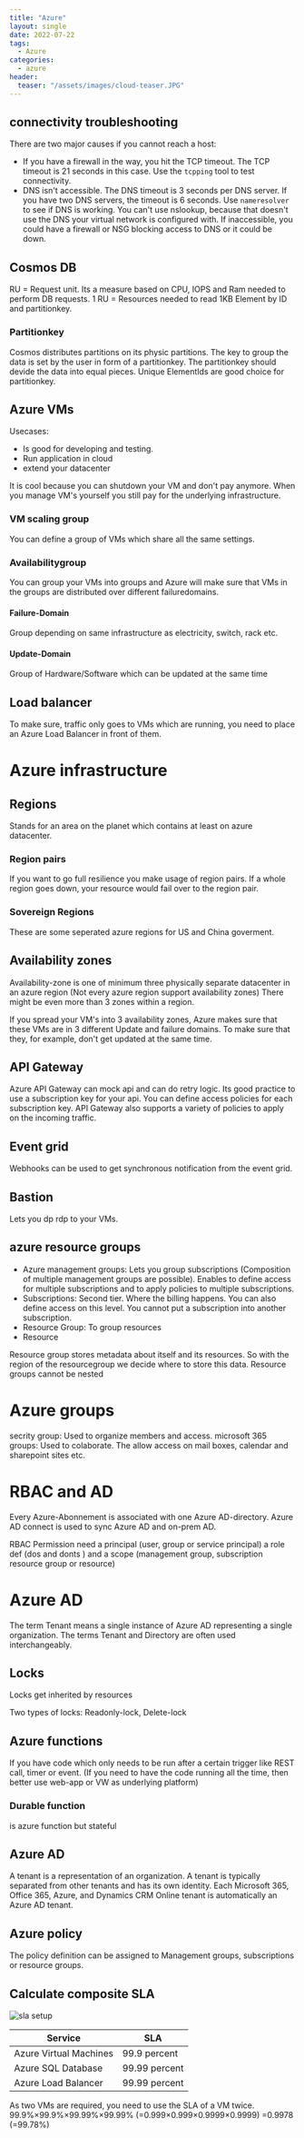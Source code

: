 ```yaml
---
title: "Azure"
layout: single
date: 2022-07-22
tags:
  - Azure
categories:
  - azure
header:
  teaser: "/assets/images/cloud-teaser.JPG"
---
```


## connectivity troubleshooting
There are two major causes if you cannot reach a host:
* If you have a firewall in the way, you hit the TCP timeout. The TCP timeout is 21 seconds in this case. Use the ```tcpping``` tool to test connectivity.
* DNS isn't accessible. The DNS timeout is 3 seconds per DNS server. If you have two DNS servers, the timeout is 6 seconds. Use ```nameresolver``` to see if DNS is working. 
You can't use nslookup, because that doesn't use the DNS your virtual network is configured with. If inaccessible, you could have a firewall or NSG blocking access to DNS or it could be down.



## Cosmos DB
RU = Request unit. Its a measure based on CPU, IOPS and Ram needed to perform DB requests.
1 RU = Resources needed to read 1KB Element by ID and partitionkey. 

### Partitionkey
Cosmos distributes partitions on its physic partitions. The key to group the data is set by the user in form of a partitionkey.
The partitionkey should devide the data into equal pieces. Unique ElementIds are good choice for partitionkey.

## Azure VMs
Usecases:
* Is good for developing and testing.
* Run application in cloud
* extend your datacenter

It is cool because you can shutdown your VM and don't pay anymore. When you manage VM's yourself you still pay for the underlying infrastructure.

### VM scaling group
You can define a group of VMs which share all the same settings.

### Availabilitygroup
You can group your VMs into groups and Azure will make sure that VMs in the groups
are distributed over different failuredomains.

#### Failure-Domain
Group depending on same infrastructure as electricity, switch, rack etc.

#### Update-Domain
Group of Hardware/Software which can be updated at the same time

## Load balancer
To make sure, traffic only goes to VMs which are running, you need to place an Azure Load Balancer in front of them.


# Azure infrastructure 

## Regions
Stands for an area on the planet which contains at least on azure datacenter. 
### Region pairs
If you want to go full resilience you make usage of region pairs. If a whole region goes down, your resource would fail over to the region pair.

### Sovereign Regions
These are some seperated azure regions for US and China goverment. 

## Availability zones
Availability-zone is one of minimum three physically separate datacenter in an azure region (Not every azure region support availability zones)
There might be even more than 3 zones within a region. 

If you spread your VM's into 3 availability zones, Azure makes sure that these VMs are in 3 different Update and failure domains.
To make sure that they, for example, don't get updated at the same time.

## API Gateway
Azure API Gateway can mock api and can do retry logic.
Its good practice to use a subscription key for your api. You can define access policies for each subscription key.
API Gateway also supports a variety of policies to apply on the incoming traffic. 

## Event grid
Webhooks can be used to get synchronous notification from the event grid.

## Bastion
Lets you dp rdp to your VMs. 

## azure resource groups
* Azure management groups: Lets you group subscriptions (Composition of multiple management groups are possible). Enables to define access for multiple subscriptions and to apply policies to multiple subscriptions. 
* Subscriptions: Second tier. Where the billing happens. You can also define access on this level. You cannot put a subscription into another subscription.
* Resource Group: To group resources
* Resource

Resource group stores metadata about itself and its resources. So with the region of the resourcegroup we decide where to store this data.
Resource groups cannot be nested


# Azure groups
secrity group: Used to organize members and access.
microsoft 365 groups: Used to colaborate. The allow access on mail boxes, calendar and sharepoint sites etc.

# RBAC and AD

Every Azure-Abonnement is associated with one Azure AD-directory.
Azure AD connect is used to sync Azure AD and on-prem AD.

RBAC Permission need a principal (user, group or service principal) a role def (dos and donts ) and a scope (management group, subscription resource group or resource)



# Azure AD
The term Tenant means a single instance of Azure AD representing a single organization.
The terms Tenant and Directory are often used interchangeably.

## Locks
Locks get inherited by resources

Two types of locks: Readonly-lock, Delete-lock

## Azure functions
If you have code which only needs to be run after a certain trigger like REST call, timer or event. (If you need to have the code running all the time, then better use web-app or VW as underlying platform)

### Durable function
is azure function but stateful 

## Azure AD
A tenant is a representation of an organization. A tenant is typically separated from other tenants and has its own identity.
Each Microsoft 365, Office 365, Azure, and Dynamics CRM Online tenant is automatically an Azure AD tenant.

## Azure policy
The policy definition can be assigned to Management groups, subscriptions or resource groups.

## Calculate composite SLA
![sla setup](sla.svg)

| Service | SLA |
|---------|-----|
| Azure Virtual Machines | 99.9 percent |
| Azure SQL Database | 99.99 percent |
| Azure Load Balancer | 99.99 percent |

As two VMs are required, you need to use the SLA of a VM twice.
99.9%×99.9%×99.99%×99.99% (=0.999×0.999×0.9999×0.9999) 
=0.9978 (=99.78%)

